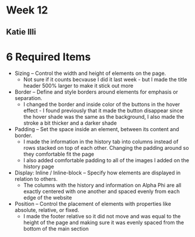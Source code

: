 # Week 12
## Katie Illi

# 6 Required Items
- Sizing – Control the width and height of elements on the page.
    - Not sure if it counts becvause I did it last week - but I made the title header 500% larger to make it stick out more
- Border – Define and style borders around elements for emphasis or separation.
    - I changed the border and inside color of the buttons in the hover effect - I found previously that it made the button disappear since the hover shade was the same as the background, I also made the stroke a bit thicker and a darker shade
- Padding – Set the space inside an element, between its content and border.
    - I made the information in the history tab into columns instead of rows stacked on top of each other. Changing the padding around so they comfortable fit the page
    - I also added comfortable padding to all of the images I added on the history page
- Display: Inline / Inline-block – Specify how elements are displayed in relation to others.
    - The columns with the history and information on Alpha Phi are all exactly centered with one another and spaced evenly from each edge of the website
- Position – Control the placement of elements with properties like absolute, relative, or fixed.
    - I made the footer relative so it did not move and was equal to the height of the page and making sure it was evenly spaced from the bottom of the main section

    